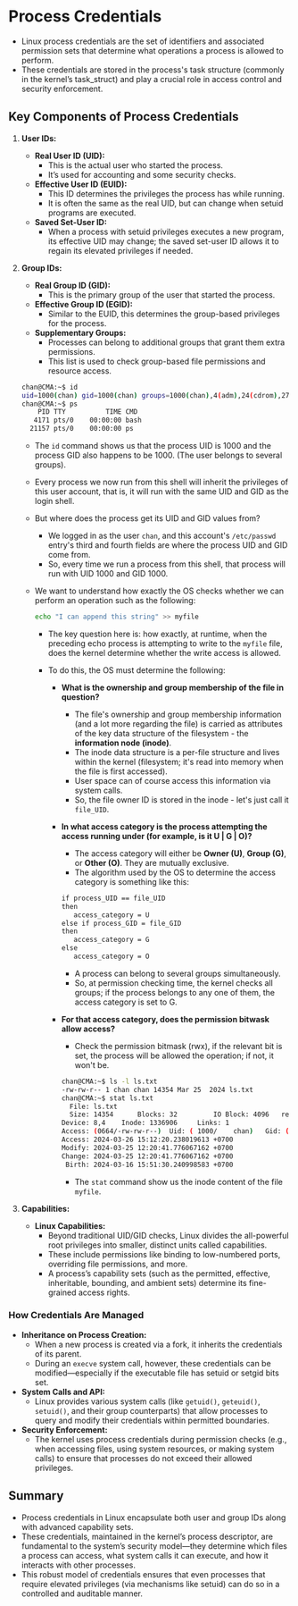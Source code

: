 # Process Credentials

- Linux process credentials are the set of identifiers and associated permission sets that determine what operations a process is allowed to perform. 
- These credentials are stored in the process's task structure (commonly in the kernel’s task_struct) and play a crucial role in access control and security enforcement. 

## Key Components of Process Credentials

1. **User IDs:**
   - **Real User ID (UID):**
     - This is the actual user who started the process.
     -  It’s used for accounting and some security checks.
   - **Effective User ID (EUID):**
     - This ID determines the privileges the process has while running. 
     - It is often the same as the real UID, but can change when setuid programs are executed.
   - **Saved Set-User ID:**
     - When a process with setuid privileges executes a new program, its effective UID may change; the saved set-user ID allows it to regain its elevated privileges if needed.
   
2. **Group IDs:**
   - **Real Group ID (GID):**
     - This is the primary group of the user that started the process.
   - **Effective Group ID (EGID):**
     - Similar to the EUID, this determines the group-based privileges for the process.
   - **Supplementary Groups:**
     - Processes can belong to additional groups that grant them extra permissions. 
     - This list is used to check group-based file permissions and resource access.
   
   ```sh
   chan@CMA:~$ id
   uid=1000(chan) gid=1000(chan) groups=1000(chan),4(adm),24(cdrom),27(sudo),30(dip),46(plugdev),122(lpadmin),135(lxd),136(sambashare)
   chan@CMA:~$ ps
       PID TTY          TIME CMD
      4171 pts/0    00:00:00 bash
     21157 pts/0    00:00:00 ps
   
   ```
   
   - The `id` command shows us that the process UID is 1000 and the process GID also happens to be 1000. (The user belongs to several groups).
   
   - Every process we now run from this shell will inherit the privileges of this user account, that is, it will run with the same UID and GID as the login shell.
   
   - But where does the process get its UID and GID values from?
   
     - We logged in as the user `chan`, and this account's `/etc/passwd` entry's third and fourth fields are where the process UID and GID come from.
     - So, every time we run a process from this shell, that process will run with UID 1000 and GID 1000.
   
   - We want to understand how exactly the OS checks whether we can perform an operation such as the following:
   
     ```sh
     echo "I can append this string" >> myfile
     ```
   
     - The key question here is: how exactly, at runtime, when the preceding echo process is attempting to write to the `myfile` file, does the kernel determine whether the write access is allowed.
   
     - To do this, the OS must determine the following:
   
       - **What is the ownership and group membership of the file in question?**
   
         - The file's ownership and group membership information (and a lot more regarding the file) is carried as attributes of the key data structure of the filesystem - the **information node (inode)**.
         - The inode data structure is a per-file structure and lives within the kernel (filesystem; it's read into memory when the file is first accessed).
         - User space can of course access this information via system calls.
         - So, the file owner ID is stored in the inode - let's just call it `file_UID`.
   
       - **In what access category is the process attempting the access running under (for example, is it U | G | O)?**
   
         - The access category will either be **Owner (U)**, **Group (G)**, or **Other (O)**. They are mutually exclusive.
         - The algorithm used by the OS to determine the access category is something like this:
   
         ```css
         if process_UID == file_UID
         then
         	access_category = U
         else if process_GID = file_GID
         then
         	access_category = G
         else
         	access_category = O
         ```
   
         - A process can belong to several groups simultaneously.
         -  So, at permission checking time, the kernel checks all groups; if the process belongs to any one of them, the access category is set to G.
   
       - **For that access category, does the permission bitwask allow access?**
   
         - Check the permission bitmask (rwx), if the relevant bit is set, the process will be allowed the operation; if not, it won't be.
   
         ```sh
         chan@CMA:~$ ls -l ls.txt
         -rw-rw-r-- 1 chan chan 14354 Mar 25  2024 ls.txt
         chan@CMA:~$ stat ls.txt
           File: ls.txt
           Size: 14354     	Blocks: 32         IO Block: 4096   regular file
         Device: 8,4	Inode: 1336906     Links: 1
         Access: (0664/-rw-rw-r--)  Uid: ( 1000/    chan)   Gid: ( 1000/    chan)
         Access: 2024-03-26 15:12:20.238019613 +0700
         Modify: 2024-03-25 12:20:41.776067162 +0700
         Change: 2024-03-25 12:20:41.776067162 +0700
          Birth: 2024-03-16 15:51:30.240998583 +0700
         ```
   
         - The `stat` command show us the inode content of the file `myfile`.
   
3. **Capabilities:**
   
   - **Linux Capabilities:**
     - Beyond traditional UID/GID checks, Linux divides the all-powerful root privileges into smaller, distinct units called capabilities. 
     - These include permissions like binding to low-numbered ports, overriding file permissions, and more. 
     - A process’s capability sets (such as the permitted, effective, inheritable, bounding, and ambient sets) determine its fine-grained access rights.

### How Credentials Are Managed

- **Inheritance on Process Creation:**
  - When a new process is created via a fork, it inherits the credentials of its parent. 
  - During an `execve` system call, however, these credentials can be modified—especially if the executable file has setuid or setgid bits set.
- **System Calls and API:**
  - Linux provides various system calls (like `getuid()`, `geteuid()`, `setuid()`, and their group counterparts) that allow processes to query and modify their credentials within permitted boundaries.
- **Security Enforcement:**
  - The kernel uses process credentials during permission checks (e.g., when accessing files, using system resources, or making system calls) to ensure that processes do not exceed their allowed privileges.

## Summary

- Process credentials in Linux encapsulate both user and group IDs along with advanced capability sets. 
- These credentials, maintained in the kernel’s process descriptor, are fundamental to the system’s security model—they determine which files a process can access, what system calls it can execute, and how it interacts with other processes. 
- This robust model of credentials ensures that even processes that require elevated privileges (via mechanisms like setuid) can do so in a controlled and auditable manner.